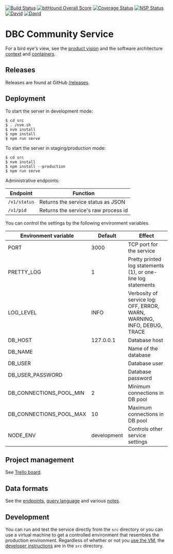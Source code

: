 [![Build Status](https://travis-ci.org/DBCDK/communityservice.svg?branch=master)](https://travis-ci.org/DBCDK/communityservice)
[![bitHound Overall Score](https://www.bithound.io/github/DBCDK/communityservice/badges/score.svg)](https://www.bithound.io/github/DBCDK/communityservice)
[![Coverage Status](https://coveralls.io/repos/github/DBCDK/communityservice/badge.svg?branch=master)](https://coveralls.io/github/DBCDK/communityservice?branch=master)
[![NSP Status](https://nodesecurity.io/orgs/dbcdk/projects/cade0663-ab94-4a02-808a-927f75ed1430/badge)](https://nodesecurity.io/orgs/dbcdk/projects/cade0663-ab94-4a02-808a-927f75ed1430)
[![David](https://img.shields.io/david/DBCDK/communityservice.svg?style=flat-square)](https://david-dm.org/DBCDK/communityservice#info=dependencies)
[![David](https://img.shields.io/david/dev/DBCDK/communityservice.svg?style=flat-square)](https://david-dm.org/DBCDK/communityservice#info=dev)

# DBC Community Service

For a bird eye's view, see the [product vision](doc/product-vision.md) and the software architecture [context](doc/dbc-community-service-context.pdf) and [containers](doc/dbc-community-service-containers.pdf).

## Releases

Releases are found at GitHub [/releases](https://github.com/DBCDK/communityservice/releases).

## Deployment

To start the server in development mode:

    $ cd src
    $ . /nvm.sh
    $ nvm install
    $ npm install
    $ npm run serve

To start the server in staging/production mode:

    $ cd src
    $ nvm install
    $ npm install --production
    $ npm run serve

Administrative endpoints:

| Endpoint     | Function |
| ------------ | -------- |
| `/v1/status` | Returns the service status as JSON   |
| `/v1/pid`    | Returns the service's raw process id |

You can control the settings by the following environment variables.

| Environment variable    | Default      | Effect                           |
| ----------------------- | ------------ | -------------------------------- |
| PORT                    | 3000         | TCP port for the service |
| PRETTY_LOG              | 1            | Pretty printed log statements (1), or one-line log statements |
| LOG_LEVEL               | INFO         | Verbosity of service log: OFF, ERROR, WARN, WARNING, INFO, DEBUG, TRACE |
| DB_HOST                 | 127.0.0.1    | Database host                  |
| DB_NAME                 |              | Name of the database |
| DB_USER                 |              | Database user |
| DB_USER_PASSWORD        |              | Database password |
| DB_CONNECTIONS_POOL_MIN | 2            | Minimum connections in DB pool |
| DB_CONNECTIONS_POOL_MAX | 10           | Maximum connections in DB pool |
| NODE_ENV                | development  | Controls other service settings |



## Project management

See [Trello board](https://trello.com/b/cwxvuEYY/elvis).

## Data formats

See the [endpoints](doc/endpoints.md), [query language](doc/query-language.md) and various [notes](doc/NOTES.md).

## Development

You can run and test the service directly from the `src` directory or you can use a virtual machine to get a controlled environment that resembles the production environment.  Regardless of whether or not you [use the VM](vm.md), the [developer instructions](src/readme.md) are in the `src` directory.
